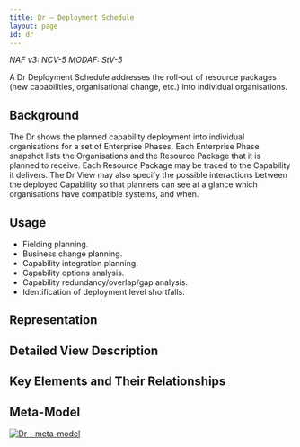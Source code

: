 ```yaml
---
title: Dr – Deployment Schedule
layout: page
id: dr
---
```


*NAF v3: NCV-5 MODAF: StV-5*

A Dr Deployment Schedule addresses the roll-out of resource packages
(new capabilities, organisational change, etc.) into individual
organisations.

## Background

The Dr shows the planned capability deployment into individual
organisations for a set of Enterprise Phases. Each Enterprise Phase
snapshot lists the Organisations and the Resource Package that it is
planned to receive. Each Resource Package may be traced to the
Capability it delivers. The Dr View may also specify the possible
interactions between the deployed Capability so that planners can see at
a glance which organisations have compatible systems, and when.

## Usage

-   Fielding planning.
-   Business change planning.
-   Capability integration planning.
-   Capability options analysis.
-   Capability redundancy/overlap/gap analysis.
-   Identification of deployment level shortfalls.

## Representation

## Detailed View Description

## Key Elements and Their Relationships

## Meta-Model

[![Dr -
meta-model](http://nafdocs.org/wp-content/uploads/2013/06/Dr-meta-model.svg)](http://nafdocs.org/wp-content/uploads/2013/06/Dr-meta-model.svg)


